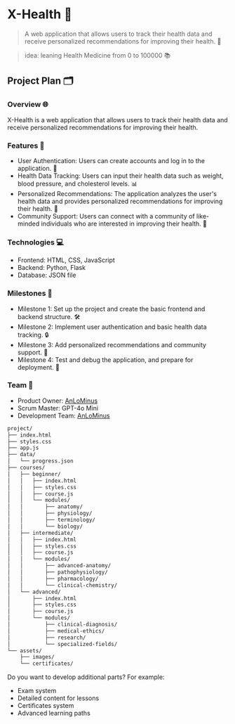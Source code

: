 # X-Health 🌟

> A web application that allows users to track their health data and receive personalized recommendations for improving their health. 🏥

> idea: leaning Health Medicine from 0 to 100000 📚


## Project Plan 🗂️

### Overview 🌐

X-Health is a web application that allows users to track their health data and receive personalized recommendations for improving their health.

### Features 🚀

- User Authentication: Users can create accounts and log in to the application. 🔑
- Health Data Tracking: Users can input their health data such as weight, blood pressure, and cholesterol levels. 📊
- Personalized Recommendations: The application analyzes the user's health data and provides personalized recommendations for improving their health. 📝
- Community Support: Users can connect with a community of like-minded individuals who are interested in improving their health. 🤝

### Technologies 💻

- Frontend: HTML, CSS, JavaScript
- Backend: Python, Flask
- Database: JSON file

### Milestones 📅

- Milestone 1: Set up the project and create the basic frontend and backend structure. 🛠️
- Milestone 2: Implement user authentication and basic health data tracking. 🔒
- Milestone 3: Add personalized recommendations and community support. 🌈
- Milestone 4: Test and debug the application, and prepare for deployment. 🚀

### Team 👥

- Product Owner: [AnLoMinus](https://github.com/AnLoMinus)
- Scrum Master: GPT-4o Mini
- Development Team: [AnLoMinus](https://github.com/AnLoMinus)

```bash
project/
├── index.html
├── styles.css
├── app.js
├── data/
│   └── progress.json
├── courses/
│   ├── beginner/
│   │   ├── index.html
│   │   ├── styles.css
│   │   ├── course.js
│   │   └── modules/
│   │       ├── anatomy/
│   │       ├── physiology/
│   │       ├── terminology/
│   │       └── biology/
│   ├── intermediate/
│   │   ├── index.html
│   │   ├── styles.css
│   │   ├── course.js
│   │   └── modules/
│   │       ├── advanced-anatomy/
│   │       ├── pathophysiology/
│   │       ├── pharmacology/
│   │       └── clinical-chemistry/
│   └── advanced/
│       ├── index.html
│       ├── styles.css
│       ├── course.js
│       └── modules/
│           ├── clinical-diagnosis/
│           ├── medical-ethics/
│           ├── research/
│           └── specialized-fields/
└── assets/
    ├── images/
    └── certificates/
```

Do you want to develop additional parts? For example:
- Exam system
- Detailed content for lessons
- Certificates system
- Advanced learning paths
